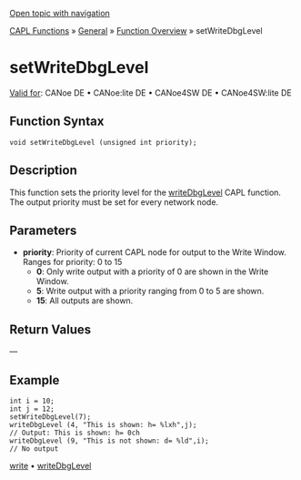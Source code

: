 [Open topic with navigation](../../../../../CANoeDEFamily.htm#Topics/CAPLFunctions/Other/Functions/CAPLfunctionSetWriteDbgLevel.md)

[CAPL Functions](../../CAPLfunctions.md) » [General](../CAPLGeneralStartPage.md) » [Function Overview](../CAPLfunctionsGeneralOverview.md) » setWriteDbgLevel

# setWriteDbgLevel

[Valid for](../../../Shared/FeatureAvailability.md): CANoe DE • CANoe:lite DE • CANoe4SW DE • CANoe4SW:lite DE

## Function Syntax

```plaintext
void setWriteDbgLevel (unsigned int priority);
```

## Description

This function sets the priority level for the [writeDbgLevel](CAPLfunctionWriteDbgLevel.md) CAPL function. The output priority must be set for every network node.

## Parameters

- **priority**: Priority of current CAPL node for output to the Write Window. Ranges for priority: 0 to 15
  - **0**: Only write output with a priority of 0 are shown in the Write Window.
  - **5**: Write output with a priority ranging from 0 to 5 are shown.
  - **15**: All outputs are shown.

## Return Values

—

## Example

```plaintext
int i = 10;
int j = 12;
setWriteDbgLevel(7);
writeDbgLevel (4, "This is shown: h= %lxh",j);
// Output: This is shown: h= 0ch
writeDbgLevel (9, "This is not shown: d= %ld",i);
// No output
```

[write](CAPLfunctionWrite.md) • [writeDbgLevel](CAPLfunctionWriteDbgLevel.md)
